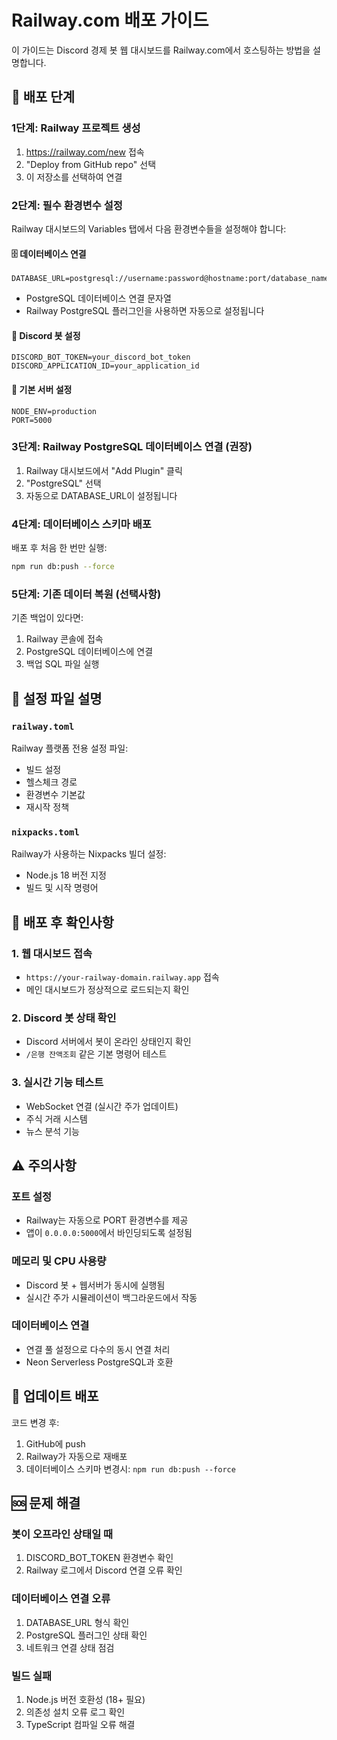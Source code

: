 # Railway.com 배포 가이드

이 가이드는 Discord 경제 봇 웹 대시보드를 Railway.com에서 호스팅하는 방법을 설명합니다.

## 🚀 배포 단계

### 1단계: Railway 프로젝트 생성
1. https://railway.com/new 접속
2. "Deploy from GitHub repo" 선택
3. 이 저장소를 선택하여 연결

### 2단계: 필수 환경변수 설정

Railway 대시보드의 Variables 탭에서 다음 환경변수들을 설정해야 합니다:

#### 🗄️ 데이터베이스 연결
```
DATABASE_URL=postgresql://username:password@hostname:port/database_name
```
- PostgreSQL 데이터베이스 연결 문자열
- Railway PostgreSQL 플러그인을 사용하면 자동으로 설정됩니다

#### 🤖 Discord 봇 설정
```
DISCORD_BOT_TOKEN=your_discord_bot_token
DISCORD_APPLICATION_ID=your_application_id
```

#### 🏦 기본 서버 설정
```
NODE_ENV=production
PORT=5000
```

### 3단계: Railway PostgreSQL 데이터베이스 연결 (권장)
1. Railway 대시보드에서 "Add Plugin" 클릭
2. "PostgreSQL" 선택
3. 자동으로 DATABASE_URL이 설정됩니다

### 4단계: 데이터베이스 스키마 배포
배포 후 처음 한 번만 실행:
```bash
npm run db:push --force
```

### 5단계: 기존 데이터 복원 (선택사항)
기존 백업이 있다면:
1. Railway 콘솔에 접속
2. PostgreSQL 데이터베이스에 연결
3. 백업 SQL 파일 실행

## 🔧 설정 파일 설명

### `railway.toml`
Railway 플랫폼 전용 설정 파일:
- 빌드 설정
- 헬스체크 경로
- 환경변수 기본값
- 재시작 정책

### `nixpacks.toml`
Railway가 사용하는 Nixpacks 빌더 설정:
- Node.js 18 버전 지정
- 빌드 및 시작 명령어

## 📝 배포 후 확인사항

### 1. 웹 대시보드 접속
- `https://your-railway-domain.railway.app` 접속
- 메인 대시보드가 정상적으로 로드되는지 확인

### 2. Discord 봇 상태 확인
- Discord 서버에서 봇이 온라인 상태인지 확인
- `/은행 잔액조회` 같은 기본 명령어 테스트

### 3. 실시간 기능 테스트
- WebSocket 연결 (실시간 주가 업데이트)
- 주식 거래 시스템
- 뉴스 분석 기능

## ⚠️ 주의사항

### 포트 설정
- Railway는 자동으로 PORT 환경변수를 제공
- 앱이 `0.0.0.0:5000`에서 바인딩되도록 설정됨

### 메모리 및 CPU 사용량
- Discord 봇 + 웹서버가 동시에 실행됨
- 실시간 주가 시뮬레이션이 백그라운드에서 작동

### 데이터베이스 연결
- 연결 풀 설정으로 다수의 동시 연결 처리
- Neon Serverless PostgreSQL과 호환

## 🔄 업데이트 배포
코드 변경 후:
1. GitHub에 push
2. Railway가 자동으로 재배포
3. 데이터베이스 스키마 변경시: `npm run db:push --force`

## 🆘 문제 해결

### 봇이 오프라인 상태일 때
1. DISCORD_BOT_TOKEN 환경변수 확인
2. Railway 로그에서 Discord 연결 오류 확인

### 데이터베이스 연결 오류
1. DATABASE_URL 형식 확인
2. PostgreSQL 플러그인 상태 확인
3. 네트워크 연결 상태 점검

### 빌드 실패
1. Node.js 버전 호환성 (18+ 필요)
2. 의존성 설치 오류 로그 확인
3. TypeScript 컴파일 오류 해결